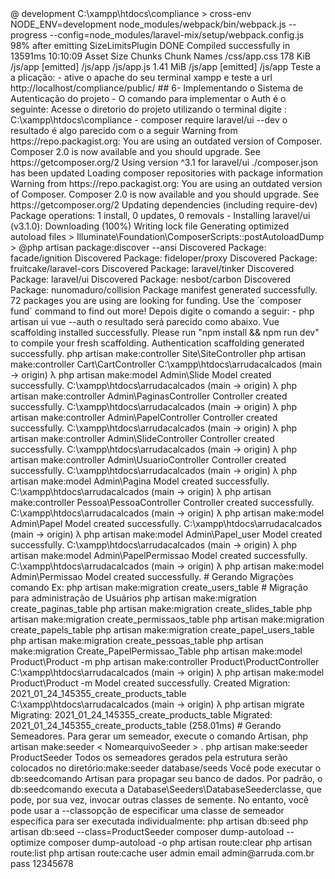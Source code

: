 <? php
## 1 - Ambiente de Desenvolvimento Atualizando/instalando o Laravel
- Instale o Composer
    https://getcomposer.org/download/

- Atualize/Instale o NOJE.JS
    https://nodejs.org/en/download/   instale a versão LTS equivalente ao seu sistema operacional.

- Faça o Download do Composer: # instale ou atualize.

- Baixe o cmder -  É um emulador de console

https://cmder.en.softonic.com/

- instale o vscode

    https://code.visualstudio.com/download

- instale o xampp

    https://www.apachefriends.org/pt_br/download.html

    (não ative o mysql do xampp)

- instale o Mysql 8x.
    https://www.mysql.com/downloads/

    durante o processo de instalação já ative o MySQL Workbench, Gerenciador de Banco de dados nativo do Mysql


## 2 - Instalando / atualizando o Laravel

  -  composer global require laravel/installer

λ php -v
PHP 7.4.8 (cli) (built: Jul  9 2020 11:30:39) ( ZTS Visual C++ 2017 x64 )
Copyright (c) The PHP Group
Zend Engine v3.4.0, Copyright (c) Zend Technologies
    with Xdebug v2.8.1, Copyright (c) 2002-2019, by Derick Rethans

## 3 -  Criando o projeto
Composer version 2.0.8 2020-12-03 17:20:38
PHP 7.4.8 (cli) (built: Jul  9 2020 11:30:39) ( ZTS Visual C++ 2017 x64 )

composer create-project laravel/laravel arrudacalcados

Application key set successfully.

## 4- Configurando o Banco de dados MSQL para o projeto

No seu SGBD crie o banco de dados

  - CREATE SCHEMA `arruda` DEFAULT CHARACTER SET utf8mb4 ;

## Utilize VsCode

adicione o local do diretório como workspace

C:\xampp\htdocs\arrudacalcados

- No diretorio do projeto criado no arquivo .env, atualize suas conexoes de banco de dados ex:

# .ENV

DB_CONNECTION=mysql
DB_HOST=127.0.0.1
DB_PORT=3306
DB_DATABASE=arruda
DB_USERNAME=root
DB_PASSWORD=mila


## 5- Demais configurações

## a) - Instalando o  NPM

utilize o terminal Cmander ou outro da preferência

    - mpm install
    se não funcionar digite:
    - npm install --global cross-env
    Em seguida execute novamente o comando.
    - npm install

    obs: Se mesmo assim não funcionar:
        Invoque o nmp a partir do prompt do DOS, como administrador, pelo Bash ou pelo powershell
        Com o comando CMD.exe para abrir um prompt inline do DOS, faça seu trabalho com nmp conforme descrito acima e use exit para sair do DOS.

         - npm install --global cross-env
        Em seguida execute novamente o comando.
        -  npm install
        se ao instalar tiver aviso de vulnerabilidade execute o comando :
        - npm audit fix

 ## b) Habilitando as configurações de CSS

    Execute o comando:

     -  npm run dev

    o resultado será algo parecido com isso a seguir.

> @ development C:\xampp\htdocs\compliance
> cross-env NODE_ENV=development node_modules/webpack/bin/webpack.js --progress --config=node_modules/laravel-mix/setup/webpack.config.js

98% after emitting SizeLimitsPlugin
 DONE  Compiled successfully in 13591ms                                                      10:10:09
       Asset      Size   Chunks             Chunk Names
/css/app.css   178 KiB  /js/app  [emitted]  /js/app
  /js/app.js  1.41 MiB  /js/app  [emitted]  /js/app

Teste a a plicação:
- ative o apache do seu terminal xampp e  teste a url

  http://localhost/compliance/public/

## 6- Implementando o Sistema de Autenticação do projeto

- O comando para implementar o Auth é o seguinte:
    Acesse o diretorio do projeto utilizando o terminal digite :
    C:\xampp\htdocs\compliance

    - composer require laravel/ui --dev

o resultado é algo parecido com o a seguir

Warning from https://repo.packagist.org: You are using an outdated version of Composer. Composer 2.0 is now available and you should upgrade. See https://getcomposer.org/2
Using version ^3.1 for laravel/ui
./composer.json has been updated
Loading composer repositories with package information
Warning from https://repo.packagist.org: You are using an outdated version of Composer. Composer 2.0 is now available and you should upgrade. See https://getcomposer.org/2
Updating dependencies (including require-dev)
Package operations: 1 install, 0 updates, 0 removals
  - Installing laravel/ui (v3.1.0): Downloading (100%)
Writing lock file
Generating optimized autoload files
> Illuminate\Foundation\ComposerScripts::postAutoloadDump
> @php artisan package:discover --ansi
Discovered Package: facade/ignition
Discovered Package: fideloper/proxy
Discovered Package: fruitcake/laravel-cors
Discovered Package: laravel/tinker
Discovered Package: laravel/ui
Discovered Package: nesbot/carbon
Discovered Package: nunomaduro/collision
Package manifest generated successfully.
72 packages you are using are looking for funding.
Use the `composer fund` command to find out more!

Depois digite o comando a seguir:

    - php artisan ui vue --auth

o resultado será parecido como abaixo.

Vue scaffolding installed successfully.
Please run "npm install && npm run dev" to compile your fresh scaffolding.
Authentication scaffolding generated successfully.

 php artisan make:controller Site\SiteController
 php artisan make:controller Cart\CartController
 C:\xampp\htdocs\arrudacalcados (main -> origin)
 λ php artisan make:model Admin\Slide
 Model created successfully.
 
 C:\xampp\htdocs\arrudacalcados (main -> origin)
 λ php artisan make:controller Admin\PaginasController
 Controller created successfully.
 
 C:\xampp\htdocs\arrudacalcados (main -> origin)
 λ php artisan make:controller Admin\PapelController
 Controller created successfully.
 
 C:\xampp\htdocs\arrudacalcados (main -> origin)
 λ php artisan make:controller Admin\SlideController
 Controller created successfully.
 
 C:\xampp\htdocs\arrudacalcados (main -> origin)
 λ php artisan make:controller Admin\UsuarioController
 Controller created successfully.
 
 C:\xampp\htdocs\arrudacalcados (main -> origin)
 λ php artisan make:model Admin\Pagina
 Model created successfully.
 
 C:\xampp\htdocs\arrudacalcados (main -> origin)
 λ php artisan make:controller Pessoa\PessoaController
 Controller created successfully.
 
 C:\xampp\htdocs\arrudacalcados (main -> origin)
 λ php artisan make:model Admin\Papel
 Model created successfully.
 
 C:\xampp\htdocs\arrudacalcados (main -> origin)
 λ php artisan make:model Admin\Papel_user
 Model created successfully.
 
 C:\xampp\htdocs\arrudacalcados (main -> origin)
 λ php artisan make:model Admin\PapelPermissao
 Model created successfully.
 
 C:\xampp\htdocs\arrudacalcados (main -> origin)
 λ php artisan make:model Admin\Permissao
 Model created successfully.
 
 # Gerando Migrações comando Ex:  php artisan make:migration create_users_table
 # Migração para administração de Usuários
 
 php artisan make:migration create_paginas_table
 php artisan make:migration create_slides_table

 php artisan make:migration create_permissaos_table
 php artisan make:migration create_papels_table
 php artisan make:migration create_papel_users_table
 php artisan make:migration create_pessoas_table
 php artisan make:migration Create_PapelPermissao_Table
 
 
 php artisan make:model Product\Product -m
 php artisan make:controller Product\ProductController

C:\xampp\htdocs\arrudacalcados (main -> origin)
λ php artisan make:model Product\Product -m
Model created successfully.
Created Migration: 2021_01_24_145355_create_products_table

C:\xampp\htdocs\arrudacalcados (main -> origin)
λ php artisan migrate
Migrating: 2021_01_24_145355_create_products_table
Migrated:  2021_01_24_145355_create_products_table (258.01ms)


 # Gerando Semeadores.
 Para gerar um semeador, execute o comando Artisan,
 php artisan make:seeder < NomearquivoSeeder > .
 
  php artisan make:seeder ProductSeeder
 
 Todos os semeadores gerados pela estrutura serão colocados no diretório:make:seeder database/seeds
 
 Você pode executar o db:seedcomando Artisan para propagar seu banco de dados. Por padrão, o db:seedcomando executa a Database\Seeders\DatabaseSeederclasse, que pode, por sua vez, invocar outras classes de semente. No entanto, você pode usar a --classopção de especificar uma classe de semeador específica para ser executada individualmente:
 
 php artisan db:seed
 
 php artisan db:seed --class=ProductSeeder
 

 
composer dump-autoload --optimize
composer dump-autoload -o
php artisan route:clear
php artisan route:list
php artisan route:cache


user admin
email admin@arruda.com.br
pass 12345678
